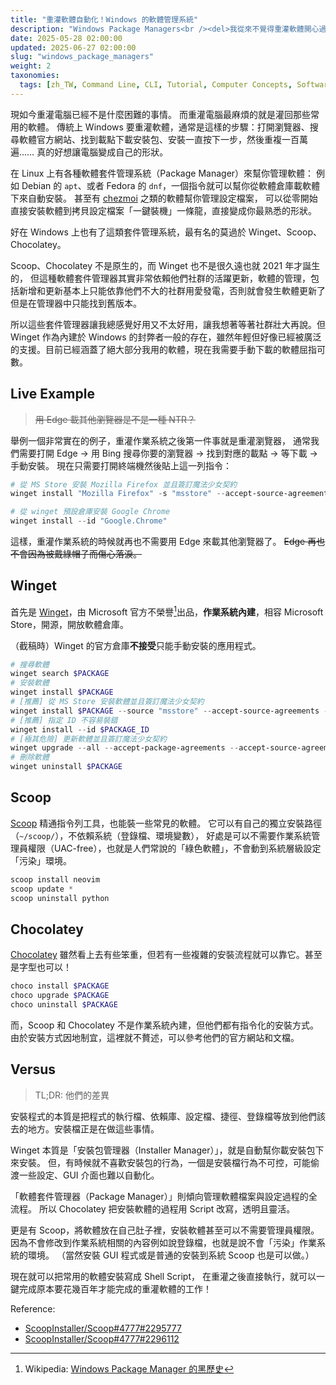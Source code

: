 ```yaml
---
title: "重灌軟體自動化！Windows 的軟體管理系統"
description: "Windows Package Managers<br /><del>我從來不覺得重灌軟體開心過。</del>"
date: 2025-05-28 02:00:00
updated: 2025-06-27 02:00:00
slug: "windows_package_managers"
weight: 2
taxonomies:
  tags: [zh_TW, Command Line, CLI, Tutorial, Computer Concepts, Software]
---
```


現如今重灌電腦已經不是什麼困難的事情。
而重灌電腦最麻煩的就是灌回那些常用的軟體。
傳統上 Windows 要重灌軟體，通常是這樣的步驟：打開瀏覽器、搜尋軟體官方網站、找到載點下載安裝包、安裝一直按下一步，然後重複一百萬遍……
真的好想讓電腦變成自己的形狀。

在 Linux 上有各種軟體套件管理系統（Package Manager）來幫你管理軟體：
例如 Debian 的 `apt`、或者 Fedora 的 `dnf`，一個指令就可以幫你從軟體倉庫載軟體下來自動安裝。
甚至有 [chezmoi](https://www.chezmoi.io/) 之類的軟體幫你管理設定檔案，
可以從零開始直接安裝軟體到拷貝設定檔案「一鍵裝機」一條龍，直接變成你最熟悉的形狀。

好在 Windows 上也有了這類套件管理系統，最有名的莫過於 Winget、Scoop、Chocolatey。

Scoop、Chocolatey 不是原生的，而 Winget 也不是很久遠也就 2021 年才誕生的，
但這種軟體套件管理器其實非常依賴他們社群的活躍更新，軟體的管理，包括新增和更新基本上只能依靠他們不大的社群用愛發電，否則就會發生軟體更新了但是在管理器中只能找到舊版本。

所以這些套件管理器讓我總感覺好用又不太好用，讓我想著等著社群壯大再說。但 Winget 作為內建於 Windows 的封弊者一般的存在，雖然年輕但好像已經被廣泛的支援。目前已經涵蓋了絕大部分我用的軟體，現在我需要手動下載的軟體屈指可數。

## Live Example

> <del>用 Edge 載其他瀏覽器是不是一種 NTR？</del>

舉例一個非常實在的例子，重灌作業系統之後第一件事就是重灌瀏覽器，
通常我們需要打開 Edge -> 用 Bing 搜尋你要的瀏覽器 -> 找到對應的載點 -> 等下載 -> 手動安裝。
現在只需要打開終端機然後貼上這一列指令：

```powershell
# 從 MS Store 安裝 Mozilla Firefox 並且簽訂魔法少女契約
winget install "Mozilla Firefox" -s "msstore" --accept-source-agreements --accept-package-agreements
```

```powershell
# 從 winget 預設倉庫安裝 Google Chrome
winget install --id "Google.Chrome"
```

這樣，重灌作業系統的時候就再也不需要用 Edge 來載其他瀏覽器了。
<del>Edge 再也不會因為被戴綠帽子而傷心落淚。</del>

## Winget

首先是 [Winget][]，由 Microsoft 官方不榮譽[^1]出品，**作業系統內建**，相容 Microsoft Store，開源，開放軟體倉庫。

（截稿時）Winget 的官方倉庫**不接受**只能手動安裝的應用程式。

[Winget]: https://learn.microsoft.com/zh-tw/windows/package-manager/winget/

[^1]: Wikipedia: [Windows Package Manager 的黑歷史](https://en.wikipedia.org/wiki/Windows_Package_Manager#History)

```powershell
# 搜尋軟體
winget search $PACKAGE
# 安裝軟體
winget install $PACKAGE
# [推薦] 從 MS Store 安裝軟體並且簽訂魔法少女契約
winget install $PACKAGE --source "msstore" --accept-source-agreements --accept-package-agreements
# [推薦] 指定 ID 不容易裝錯
winget install --id $PACKAGE_ID
# [極其危險] 更新軟體並且簽訂魔法少女契約
winget upgrade --all --accept-package-agreements --accept-source-agreements
# 刪除軟體
winget uninstall $PACKAGE
```

## Scoop

[Scoop](https://scoop.sh/) 精通指令列工具，也能裝一些常見的軟體。
它可以有自己的獨立安裝路徑（`~/scoop/`），不依賴系統（登錄檔、環境變數），
好處是可以不需要作業系統管理員權限（UAC-free），也就是人們常說的「綠色軟體」，不會動到系統層級設定「污染」環境。

```powershell
scoop install neovim
scoop update *
scoop uninstall python
```

## Chocolatey

[Chocolatey](https://chocolatey.org/) 雖然看上去有些笨重，但若有一些複雜的安裝流程就可以靠它。甚至是字型也可以！

```powershell
choco install $PACKAGE
choco upgrade $PACKAGE
choco uninstall $PACKAGE
```

而，Scoop 和 Chocolatey 不是作業系統內建，但他們都有指令化的安裝方式。
由於安裝方式因地制宜，這裡就不贅述，可以參考他們的官方網站和文檔。

## Versus

> TL;DR: 他們的差異

安裝程式的本質是把程式的執行檔、依賴庫、設定檔、捷徑、登錄檔等放到他們該去的地方。安裝檔正是在做這些事情。

Winget 本質是「安裝包管理器（Installer Manager）」，就是自動幫你載安裝包下來安裝。
但，有時候就不喜歡安裝包的行為，一個是安裝檔行為不可控，可能偷渡一些設定、GUI 介面也難以自動化。

「軟體套件管理器（Package Manager）」則傾向管理軟體檔案與設定過程的全流程。
所以 Chocolatey 把安裝軟體的過程用 Script 改寫，透明且靈活。

更是有 Scoop，將軟體放在自己肚子裡，安裝軟體甚至可以不需要管理員權限。
因為不會修改到作業系統相關的內容例如說登錄檔，也就是說不會「污染」作業系統的環境。
（當然安裝 GUI 程式或是普通的安裝到系統 Scoop 也是可以做。）

現在就可以把常用的軟體安裝寫成 Shell Script，
在重灌之後直接執行，就可以一鍵完成原本要花幾百年才能完成的重灌軟體的工作！

Reference:

- [ScoopInstaller/Scoop#4777#2295777](https://github.com/ScoopInstaller/Scoop/discussions/4777#discussioncomment-2295777)
- [ScoopInstaller/Scoop#4777#2296112](https://github.com/ScoopInstaller/Scoop/discussions/4777#discussioncomment-2296112)
